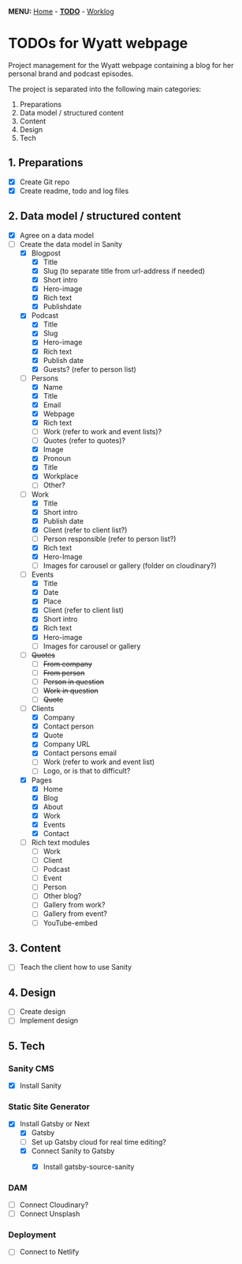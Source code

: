 **MENU:** [Home](/wyatt/index) - [**TODO**](/wyatt/todo) - [Worklog](/wyatt/log)

# TODOs for Wyatt webpage
Project management for the Wyatt webpage containing a blog for her personal brand and podcast episodes.

The project is separated into the following main categories:

1. Preparations
2. Data model / structured content
3. Content
4. Design
5. Tech

## 1. Preparations
- [x] Create Git repo
- [x] Create readme, todo and log files
 
## 2. Data model / structured content
- [x] Agree on a data model
- [ ] Create the data model in Sanity
    - [x] Blogpost
        - [x] Title
        - [x] Slug (to separate title from url-address if needed)
        - [x] Short intro
        - [x] Hero-image
        - [x] Rich text
        - [x] Publishdate
    - [x] Podcast
        - [x] Title
        - [x] Slug
        - [x] Hero-image
        - [x] Rich text
        - [x] Publish date
        - [x] Guests? (refer to person list)
    - [ ] Persons
        - [x] Name
        - [x] Title
        - [x] Email
        - [x] Webpage 
        - [x] Rich text
        - [ ] Work (refer to work and event lists)?
        - [ ] Quotes (refer to quotes)?
        - [x] Image
        - [x] Pronoun
        - [x] Title
        - [x] Workplace
        - [ ] Other?
    - [ ] Work
        - [x] Title
        - [x] Short intro
        - [x] Publish date
        - [x] Client (refer to client list?)
        - [ ] Person responsible (refer to person list?)
        - [x] Rich text
        - [x] Hero-Image
        - [ ] Images for carousel or gallery (folder on cloudinary?)
    - [ ] Events
        - [x] Title
        - [x] Date
        - [x] Place
        - [x] Client (refer to client list)
        - [x] Short intro
        - [x] Rich text
        - [x] Hero-image
        - [ ] Images for carousel or gallery
    - [ ] ~~Quotes~~
        - [ ] ~~From company~~
        - [ ] ~~From person~~
        - [ ] ~~Person in question~~
        - [ ] ~~Work in question~~
        - [ ] ~~Quote~~
    - [ ] Clients
        - [x] Company
        - [x] Contact person
        - [x] Quote
        - [x] Company URL
        - [x] Contact persons email
        - [ ] Work (refer to work and event list)
        - [ ] Logo, or is that to difficult?
    - [x] Pages
        - [x] Home
        - [x] Blog
        - [x] About
        - [x] Work
        - [x] Events
        - [x] Contact 
    - [ ] Rich text modules
        - [ ] Work
        - [ ] Client
        - [ ] Podcast
        - [ ] Event
        - [ ] Person
        - [ ] Other blog?
        - [ ] Gallery from work?
        - [ ] Gallery from event?
        - [ ] YouTube-embed

## 3. Content
- [ ] Teach the client how to use Sanity

## 4. Design
- [ ] Create design
- [ ] Implement design

## 5. Tech

### Sanity CMS
- [x] Install Sanity

### Static Site Generator
- [x] Install Gatsby or Next
    - [x] Gatsby
    - [ ] Set up Gatsby cloud for real time editing?
    - [x] Connect Sanity to Gatsby
        - [x] Install gatsby-source-sanity


### DAM
- [ ] Connect Cloudinary?
- [ ] Connect Unsplash

### Deployment
- [ ] Connect to Netlify

